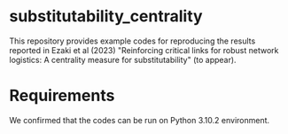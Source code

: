 # substitutability_centrality
This repository provides example codes for reproducing the results reported in Ezaki et al (2023) "Reinforcing critical links for robust network logistics: A centrality measure for substitutability" (to appear).

# Requirements
We confirmed that the codes can be run on Python 3.10.2 environment.